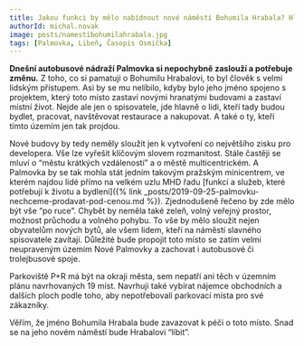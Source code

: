 ```yaml
---
title: Jakou funkci by mělo nabídnout nové náměstí Bohumila Hrabala? Hlavně důstojnou, lidskou, moderní
authorId: michal.novak
image: posts/namestibohumilahrabala.jpg
tags: [Palmovka, Libeň, Časopis Osmička]
---
```


**Dnešní autobusové nádraží Palmovka si nepochybně zaslouží a potřebuje změnu.** Z toho, co si pamatuji o Bohumilu Hrabalovi, to byl člověk s velmi lidským přístupem. Asi by se mu nelíbilo, kdyby bylo jeho jméno spojeno s projektem, který toto místo zastaví novými hranatými budovami a zastaví místní život. Nejde ale jen o spisovatele, jde hlavně o lidi, kteří tady budou bydlet, pracovat, navštěvovat restaurace a nakupovat. A také o ty, kteří tímto územím jen tak projdou.

Nové budovy by tedy neměly sloužit jen k vytvoření co největšího zisku pro developera. Vše lze vyřešit klíčovým slovem rozmanitost. Stále častěji se mluví o “městu krátkých vzdáleností” a o městě multicentrickém. A Palmovka by se tak mohla stát jedním takovým pražským minicentrem, ve kterém najdou lidé přímo na velkém uzlu MHD řadu [funkcí a služeb, které potřebují k životu a bydlení]({% link _posts/2019-09-25-palmovku-nechceme-prodavat-pod-cenou.md %}). Zjednodušeně řečeno by zde mělo být vše “po ruce”. Chybět by neměla také zeleň, volný veřejný prostor, možnost průchodu a volného pohybu. To vše by mělo sloužit nejen obyvatelům nových bytů, ale všem lidem, kteří na náměstí slavného spisovatele zavítají. Důležité bude propojit toto místo se zatím velmi neupraveným územím Nové Palmovky a zachovat i autobusové či trolejbusové spoje.

Parkoviště P+R má být na okraji města, sem nepatří ani těch v územním plánu navrhovaných 19 míst.  Navrhuji také vybírat nájemce obchodních a dalších ploch podle toho, aby nepotřebovali parkovací místa pro své zákazníky.

Věřím, že jméno Bohumila Hrabala bude zavazovat k péči o toto místo. Snad se na jeho novém náměstí bude Hrabalovi “líbit”.

